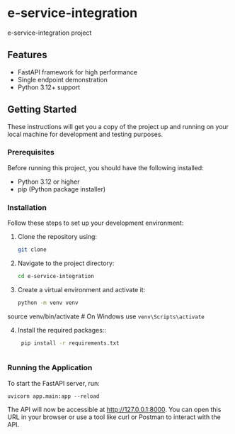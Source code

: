 # e-service-integration

e-service-integration project

## Features

- FastAPI framework for high performance
- Single endpoint demonstration
- Python 3.12+ support

## Getting Started

These instructions will get you a copy of the project up and running on 
your local machine for development and testing purposes.

### Prerequisites

Before running this project, you should have the following installed:

- Python 3.12 or higher
- pip (Python package installer)

### Installation

Follow these steps to set up your development environment:

1. Clone the repository using:
   ```bash
   git clone 

2. Navigate to the project directory:
   ```bash
   cd e-service-integration
   
   
3. Create a virtual environment and activate it:
   ```bash
   python -m venv venv
source venv/bin/activate  # On Windows use `venv\Scripts\activate`

4. Install the required packages::
   ```bash
    pip install -r requirements.txt
    
###    Running the Application
To start the FastAPI server, run:
    
    uvicorn app.main:app --reload
    
The API will now be accessible at http://127.0.0.1:8000. You can open this 
URL in your browser or use a tool like curl or Postman to interact with 
the API.



   
   

